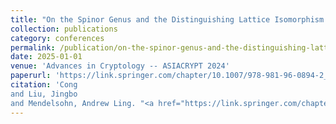 ```yaml
---
title: "On the Spinor Genus and the Distinguishing Lattice Isomorphism Problem"
collection: publications
category: conferences
permalink: /publication/on-the-spinor-genus-and-the-distinguishing-lattice-isomorphism-problem
date: 2025-01-01
venue: 'Advances in Cryptology -- ASIACRYPT 2024'
paperurl: 'https://link.springer.com/chapter/10.1007/978-981-96-0894-2_11'
citation: 'Cong
and Liu, Jingbo
and Mendelsohn, Andrew Ling. "<a href="https://link.springer.com/chapter/10.1007/978-981-96-0894-2_11">On the Spinor Genus and the Distinguishing Lattice Isomorphism Problem</a>", <i>Advances in Cryptology -- ASIACRYPT 2024</i>, pp. 329--358, Jan. 2025.'
---
```

